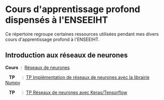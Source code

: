 # Cours d'apprentissage profond dispensés à l'ENSEEIHT

Ce répertoire regroupe certaines ressources utilisées pendant mes divers cours d'apprentissage profond à l'ENSEEIHT.

## Introduction aux réseaux de neurones

**Cours** &nbsp;:&nbsp; [Réseaux de neurones](https://github.com/axelcarlier/deeplearning/blob/main/Diapositives/01%20-%20Introduction%20aux%20r%C3%A9seaux%20de%20neurones.pdf)


&nbsp;&nbsp;&nbsp;**TP** &nbsp;&nbsp;&nbsp; &nbsp;:&nbsp; [TP Implémentation de réseaux de neurones avec la librairie Numpy](https://github.com/axelcarlier/deeplearning/blob/main/Notebooks/01%20-%20R%C3%A9seaux%20de%20Neurones%20avec%20Numpy.ipynb)


&nbsp;&nbsp;&nbsp;**TP** &nbsp;&nbsp;&nbsp; &nbsp;:&nbsp; [TP Réseaux de neurones avec Keras/Tensorflow](https://github.com/axelcarlier/deeplearning/blob/main/Notebooks/02%20-%20Classification%20avec%20Keras_Tensorflow.ipynb) 


